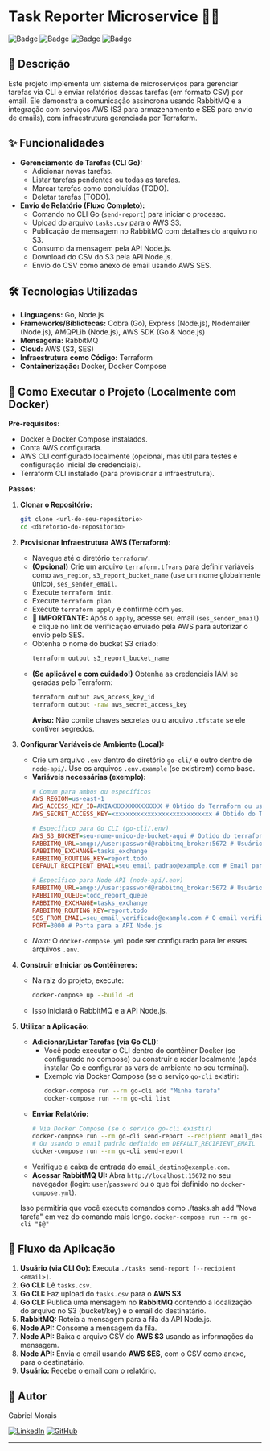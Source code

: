 # Task Reporter Microservice 📝📧

![Badge](https://img.shields.io/badge/Status-Em%20Desenvolvimento-yellow)
![Badge](https://img.shields.io/badge/Go-1.x-blue)
![Badge](https://img.shields.io/badge/Node.js-18.x-green)
![Badge](https://img.shields.io/badge/License-MIT-brightgreen)

## 📖 Descrição

Este projeto implementa um sistema de microserviços para gerenciar tarefas via CLI e enviar relatórios dessas tarefas (em formato CSV) por email. Ele demonstra a comunicação assíncrona usando RabbitMQ e a integração com serviços AWS (S3 para armazenamento e SES para envio de emails), com infraestrutura gerenciada por Terraform.

## ✨ Funcionalidades

* **Gerenciamento de Tarefas (CLI Go):**
    * Adicionar novas tarefas.
    * Listar tarefas pendentes ou todas as tarefas.
    * Marcar tarefas como concluídas (TODO).
    * Deletar tarefas (TODO).
* **Envio de Relatório (Fluxo Completo):**
    * Comando no CLI Go (`send-report`) para iniciar o processo.
    * Upload do arquivo `tasks.csv` para o AWS S3.
    * Publicação de mensagem no RabbitMQ com detalhes do arquivo no S3.
    * Consumo da mensagem pela API Node.js.
    * Download do CSV do S3 pela API Node.js.
    * Envio do CSV como anexo de email usando AWS SES.

## 🛠️ Tecnologias Utilizadas

* **Linguagens:** Go, Node.js
* **Frameworks/Bibliotecas:** Cobra (Go), Express (Node.js), Nodemailer (Node.js), AMQPLib (Node.js), AWS SDK (Go & Node.js)
* **Mensageria:** RabbitMQ
* **Cloud:** AWS (S3, SES)
* **Infraestrutura como Código:** Terraform
* **Containerização:** Docker, Docker Compose

## 🚀 Como Executar o Projeto (Localmente com Docker)

**Pré-requisitos:**

* Docker e Docker Compose instalados.
* Conta AWS configurada.
* AWS CLI configurado localmente (opcional, mas útil para testes e configuração inicial de credenciais).
* Terraform CLI instalado (para provisionar a infraestrutura).

**Passos:**

1.  **Clonar o Repositório:**
    ```bash
    git clone <url-do-seu-repositorio>
    cd <diretorio-do-repositorio>
    ```

2.  **Provisionar Infraestrutura AWS (Terraform):**
    * Navegue até o diretório `terraform/`.
    * **(Opcional)** Crie um arquivo `terraform.tfvars` para definir variáveis como `aws_region`, `s3_report_bucket_name` (use um nome globalmente único), `ses_sender_email`.
    * Execute `terraform init`.
    * Execute `terraform plan`.
    * Execute `terraform apply` e confirme com `yes`.
    * 🚨 **IMPORTANTE:** Após o `apply`, acesse seu email (`ses_sender_email`) e clique no link de verificação enviado pela AWS para autorizar o envio pelo SES.
    * Obtenha o nome do bucket S3 criado:
        ```bash
        terraform output s3_report_bucket_name
        ```
    * **(Se aplicável e com cuidado!)** Obtenha as credenciais IAM se geradas pelo Terraform:
        ```bash
        terraform output aws_access_key_id
        terraform output -raw aws_secret_access_key
        ```
        **Aviso:** Não comite chaves secretas ou o arquivo `.tfstate` se ele contiver segredos.

3.  **Configurar Variáveis de Ambiente (Local):**
    * Crie um arquivo `.env` dentro do diretório `go-cli/` e outro dentro de `node-api/`. Use os arquivos `.env.example` (se existirem) como base.
    * **Variáveis necessárias (exemplo):**
        ```ini
        # Comum para ambos ou específicos
        AWS_REGION=us-east-1
        AWS_ACCESS_KEY_ID=AKIAXXXXXXXXXXXXXX # Obtido do Terraform ou use credenciais existentes
        AWS_SECRET_ACCESS_KEY=xxxxxxxxxxxxxxxxxxxxxxxxxxxx # Obtido do Terraform ou use credenciais existentes

        # Específico para Go CLI (go-cli/.env)
        AWS_S3_BUCKET=seu-nome-unico-de-bucket-aqui # Obtido do terraform output
        RABBITMQ_URL=amqp://user:password@rabbitmq_broker:5672 # Usuário/senha do docker-compose
        RABBITMQ_EXCHANGE=tasks_exchange
        RABBITMQ_ROUTING_KEY=report.todo
        DEFAULT_RECIPIENT_EMAIL=seu_email_padrao@example.com # Email para onde enviar por padrão

        # Específico para Node API (node-api/.env)
        RABBITMQ_URL=amqp://user:password@rabbitmq_broker:5672 # Usuário/senha do docker-compose
        RABBITMQ_QUEUE=todo_report_queue
        RABBITMQ_EXCHANGE=tasks_exchange
        RABBITMQ_ROUTING_KEY=report.todo
        SES_FROM_EMAIL=seu_email_verificado@example.com # O email verificado no SES
        PORT=3000 # Porta para a API Node.js
        ```
    * *Nota:* O `docker-compose.yml` pode ser configurado para ler esses arquivos `.env`.

4.  **Construir e Iniciar os Contêineres:**
    * Na raiz do projeto, execute:
        ```bash
        docker-compose up --build -d
        ```
    * Isso iniciará o RabbitMQ e a API Node.js.

5.  **Utilizar a Aplicação:**
    * **Adicionar/Listar Tarefas (via Go CLI):**
        * Você pode executar o CLI dentro do contêiner Docker (se configurado no compose) ou construir e rodar localmente (após instalar Go e configurar as vars de ambiente no seu terminal).
        * Exemplo via Docker Compose (se o serviço `go-cli` existir):
            ```bash
            docker-compose run --rm go-cli add "Minha tarefa"
            docker-compose run --rm go-cli list
            ```
    * **Enviar Relatório:**
        ```bash
        # Via Docker Compose (se o serviço go-cli existir)
        docker-compose run --rm go-cli send-report --recipient email_destino@example.com
        # Ou usando o email padrão definido em DEFAULT_RECIPIENT_EMAIL
        docker-compose run --rm go-cli send-report
        ```
    * Verifique a caixa de entrada do `email_destino@example.com`.
    * **Acessar RabbitMQ UI:** Abra `http://localhost:15672` no seu navegador (login: `user`/`password` ou o que foi definido no `docker-compose.yml`).

    Isso permitiria que você execute comandos como ./tasks.sh add "Nova tarefa" em vez do comando mais longo.
    `docker-compose run --rm go-cli "$@"`

## 🔄 Fluxo da Aplicação

1.  **Usuário (via CLI Go):** Executa `./tasks send-report [--recipient <email>]`.
2.  **Go CLI:** Lê `tasks.csv`.
3.  **Go CLI:** Faz upload do `tasks.csv` para o **AWS S3**.
4.  **Go CLI:** Publica uma mensagem no **RabbitMQ** contendo a localização do arquivo no S3 (bucket/key) e o email do destinatário.
5.  **RabbitMQ:** Roteia a mensagem para a fila da API Node.js.
6.  **Node API:** Consome a mensagem da fila.
7.  **Node API:** Baixa o arquivo CSV do **AWS S3** usando as informações da mensagem.
8.  **Node API:** Envia o email usando **AWS SES**, com o CSV como anexo, para o destinatário.
9.  **Usuário:** Recebe o email com o relatório.

## 👤 Autor

Gabriel Morais

[![LinkedIn](https://img.shields.io/badge/LinkedIn-blue)](https://www.linkedin.com/in/gabrielmaroco/)
[![GitHub](https://img.shields.io/badge/GitHub-grey)](https://github.com/GabrielMM182)

---